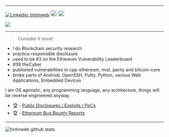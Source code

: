 ____
[![Linkedin: tintinweb](https://img.shields.io/badge/-tintinweb-blue?style=flat-square&logo=Linkedin&logoColor=white&link=https://www.linkedin.com/in/martin-ortner-bb40a9126/)](https://www.linkedin.com/in/martin-ortner-bb40a9126/) [<img height="20px" src="https://cdn.svgporn.com/logos/visual-studio-code.svg">](https://marketplace.visualstudio.com/publishers/tintinweb) [<img height="20px" src="https://telegram.org/img/t_logo.svg">](https://t.me/tintinweb)



![](https://media1.giphy.com/media/ieaUdBJJC19uw/200.webp?cid=ecf05e47cmnjal9q24yrgifjx1aumi0wk7c4vomqzfqjq2by&rid=200.webp)
____

> Consider it done!

- I do Blockchain security research
- practice responsible disclosure
- used to be #3 on the Ethereum Vulnerability Leaderboard
- #39 theCyber
- published vulnerabilities in cpp-ethereum, mist, parity and bitcoin-core 
- broke parts of Android, OpenSSH, Putty, Python, various Web Applications, Embedded Devices

I am OS agnostic, any programming language, any architecture, things will be reverse engineered anyway.


- 🏆 - [Public Disclosures / Exploits / PoCs](https://github.com/tintinweb/pub)
- 🏆 - [Ethereum Bug Bounty Reports](https://bounty.ethereum.org/)

____

![tintinweb github stats](https://github-readme-stats.vercel.app/api?username=tintinweb&hide=["issues"]&show_icons=true)
